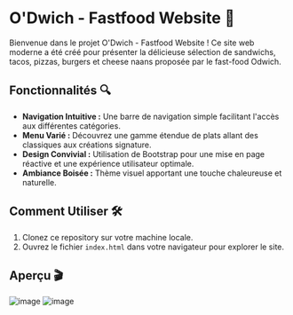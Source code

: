 # O'Dwich - Fastfood Website 🍕

Bienvenue dans le projet O'Dwich - Fastfood Website ! Ce site web moderne a été créé pour présenter la délicieuse sélection de sandwichs, tacos, pizzas, burgers et cheese naans proposée par le fast-food Odwich.

## Fonctionnalités 🔍

- **Navigation Intuitive :** Une barre de navigation simple facilitant l'accès aux différentes catégories.
- **Menu Varié :** Découvrez une gamme étendue de plats allant des classiques aux créations signature.
- **Design Convivial :** Utilisation de Bootstrap pour une mise en page réactive et une expérience utilisateur optimale.
- **Ambiance Boisée :** Thème visuel apportant une touche chaleureuse et naturelle.

## Comment Utiliser 🛠️

1. Clonez ce repository sur votre machine locale.
2. Ouvrez le fichier `index.html` dans votre navigateur pour explorer le site.

## Aperçu 🎬

![image](https://github.com/Sajedd/odwich-fastfood-website/assets/112949717/d64c4ea5-f8af-4b7e-8e5b-5441764e22e8)
![image](https://github.com/Sajedd/odwich-fastfood-website/assets/112949717/d4357a5f-cf80-43f3-9602-8fcdf2712d02)
